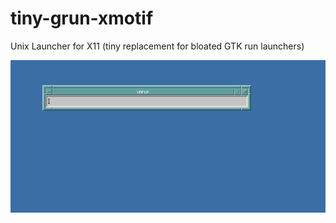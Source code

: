 # tiny-grun-xmotif
Unix Launcher for X11 (tiny replacement for bloated GTK run launchers)


![alt tag](https://raw.githubusercontent.com/spartrekus/tiny-grun-xmotif/master/xmrun.png)


